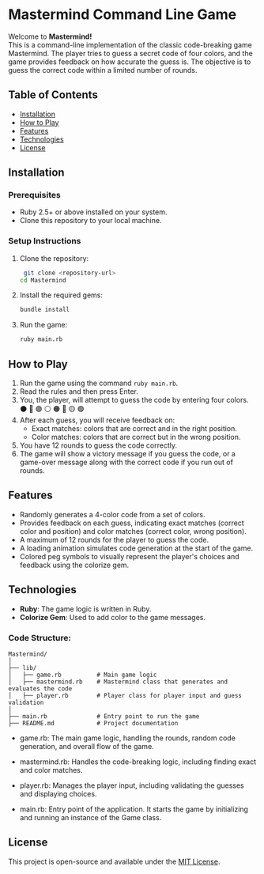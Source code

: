 # Mastermind Command Line Game

Welcome to **Mastermind!**\
This is a command-line implementation of the classic code-breaking game Mastermind. The player tries 
to guess a secret code of four colors, and the game provides feedback on how accurate the guess is. 
The objective is to guess the correct code within a limited number of rounds.

## Table of Contents

- [Installation](#installation)
- [How to Play](#how-to-play)
- [Features](#features)
- [Technologies](#technologies)
- [License](#license)

## Installation

### Prerequisites

- Ruby 2.5+ or above installed on your system.
- Clone this repository to your local machine.

### Setup Instructions

1. Clone the repository:
   ```sh
    git clone <repository-url>
   cd Mastermind
    ```
3. Install the required gems:
    ```sh
    bundle install
    ```
4. Run the game:
   ```bash
   ruby main.rb
   ```

## How to Play
1. Run the game using the command `ruby main.rb`.
2. Read the rules and then press Enter.
3. You, the player, will attempt to guess the code by entering four colors.\
   ⚫ 🔵 🟣 ⚪ 🟠 🔴 🟡 🟢
4. After each guess, you will receive feedback on:
     - Exact matches: colors that are correct and in the right position.
     - Color matches: colors that are correct but in the wrong position.
5. You have 12 rounds to guess the code correctly.
6. The game will show a victory message if you guess the code, or a game-over message along with the correct
   code if you run out of rounds.

## Features

- Randomly generates a 4-color code from a set of colors.
- Provides feedback on each guess, indicating exact matches (correct color and position) and color matches
  (correct color, wrong position).
- A maximum of 12 rounds for the player to guess the code.
- A loading animation simulates code generation at the start of the game.
- Colored peg symbols to visually represent the player's choices and feedback using the colorize gem.

## Technologies

- **Ruby**: The game logic is written in Ruby.
- **Colorize Gem**: Used to add color to the game messages.

### Code Structure:
```
Mastermind/
│
├── lib/
│   ├── game.rb          # Main game logic
│   ├── mastermind.rb    # Mastermind class that generates and evaluates the code
│   ├── player.rb        # Player class for player input and guess validation
│
├── main.rb              # Entry point to run the game
├── README.md            # Project documentation
```
- game.rb: The main game logic, handling the rounds, random code generation, and overall flow of the game.

- mastermind.rb: Handles the code-breaking logic, including finding exact and color matches.

- player.rb: Manages the player input, including validating the guesses and displaying choices.

- main.rb: Entry point of the application. It starts the game by initializing and running an instance of the Game class.

## License

This project is open-source and available under the [MIT License](https://github.com/T-MSD/Learning-Projects/blob/main/LICENSE).

